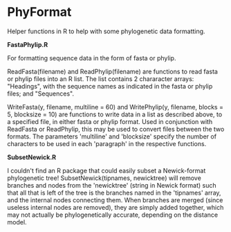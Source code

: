 # PhyFormat
Helper functions in R to help with some phylogenetic data formatting.

**FastaPhylip.R**


For formatting sequence data in the form of fasta or phylip.


ReadFasta(filename) and ReadPhylip(filename) are functions to read fasta or phylip files into an R list.
The list contains 2 chararacter arrays: "Headings", with the sequence names as indicated in the fasta or phylip files; and "Sequences".


WriteFasta(y, filename, multiline = 60) and WritePhylip(y, filename, blocks = 5, blocksize = 10) are functions to write data in a list as described above, to a specified file, in either fasta or phylip format. Used in conjunction with ReadFasta or ReadPhylip, this may be used to convert files between the two formats. The parameters 'multiline' and 'blocksize' specify the number of characters to be used in each 'paragraph' in the respective functions.


**SubsetNewick.R**

I couldn't find an R package that could easily subset a Newick-format phylogenetic tree! SubsetNewick(tipnames, newicktree) will remove branches and nodes from the 'newicktree' (string in Newick format) such that all that is left of the tree is the branches named in the 'tipnames' array, and the internal nodes connecting them. When branches are merged (since useless internal nodes are removed), they are simply added together, which may not actually be phylogenetically accurate, depending on the distance model.
